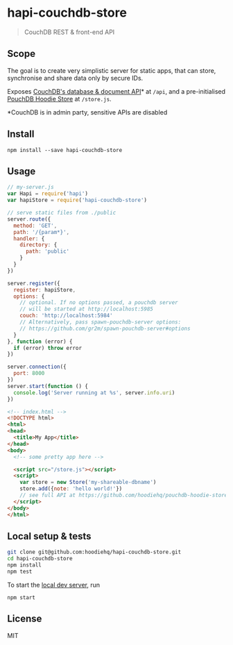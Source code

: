 # hapi-couchdb-store

> CouchDB REST & front-end API

## Scope

The goal is to create very simplistic server for static apps, that can store,
synchronise and share data only by secure IDs.

Exposes [CouchDB's database & document API](http://couchdb.readthedocs.org/en/stable/api/)* at `/api`,
and a pre-initialised [PouchDB Hoodie Store](https://github.com/hoodiehq/pouchdb-hoodie-store)
at `/store.js`.

*CouchDB is in admin party, sensitive APIs are disabled

## Install

```
npm install --save hapi-couchdb-store
```

## Usage

```js
// my-server.js
var Hapi = require('hapi')
var hapiStore = require('hapi-couchdb-store')

// serve static files from ./public
server.route({
  method: 'GET',
  path: '/{param*}',
  handler: {
    directory: {
      path: 'public'
    }
  }
})

server.register({
  register: hapiStore,
  options: {
    // optional. If no options passed, a pouchdb server
    // will be started at http://localhost:5985
    couch: 'http://localhost:5984'
    // Alternatively, pass spawn-pouchdb-server options:
    // https://github.com/gr2m/spawn-pouchdb-server#options
  }
}, function (error) {
  if (error) throw error
})

server.connection({
  port: 8000
})
server.start(function () {
  console.log('Server running at %s', server.info.uri)
})
```

```html
<!-- index.html -->
<!DOCTYPE html>
<html>
<head>
  <title>My App</title>
</head>
<body>
  <!-- some pretty app here -->

  <script src="/store.js"></script>
  <script>
    var store = new Store('my-shareable-dbname')
    store.add({note: 'hello world!'})
    // see full API at https://github.com/hoodiehq/pouchdb-hoodie-store
  </script>
</body>
</html>
```

## Local setup & tests

```bash
git clone git@github.com:hoodiehq/hapi-couchdb-store.git
cd hapi-couchdb-store
npm install
npm test
```

To start the [local dev server](bin/server), run

```
npm start
```

## License

MIT
